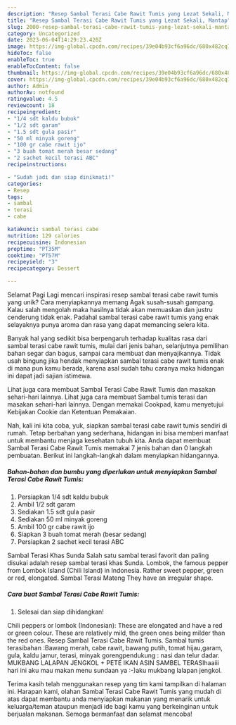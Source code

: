 ```yaml
---
description: "Resep Sambal Terasi Cabe Rawit Tumis yang Lezat Sekali, Mantap"
title: "Resep Sambal Terasi Cabe Rawit Tumis yang Lezat Sekali, Mantap"
slug: 2000-resep-sambal-terasi-cabe-rawit-tumis-yang-lezat-sekali-mantap
category: Uncategorized
date: 2023-06-04T14:29:23.420Z
image: https://img-global.cpcdn.com/recipes/39e04b93cf6a96dc/680x482cq70/sambal-terasi-cabe-rawit-tumis-foto-resep-utama.jpg
hideToc: false
enableToc: true
enableTocContent: false
thumbnail: https://img-global.cpcdn.com/recipes/39e04b93cf6a96dc/680x482cq70/sambal-terasi-cabe-rawit-tumis-foto-resep-utama.jpg
cover: https://img-global.cpcdn.com/recipes/39e04b93cf6a96dc/680x482cq70/sambal-terasi-cabe-rawit-tumis-foto-resep-utama.jpg
author: Admin
authorAv: notfound
ratingvalue: 4.5
reviewcount: 18
recipeingredient:
- "1/4 sdt kaldu bubuk"
- "1/2 sdt garam"
- "1.5 sdt gula pasir"
- "50 ml minyak goreng"
- "100 gr cabe rawit ijo"
- "3 buah tomat merah besar sedang"
- "2 sachet kecil terasi ABC"
recipeinstructions:

- "Sudah jadi dan siap dinikmati!"
categories:
- Resep
tags:
- sambal
- terasi
- cabe

katakunci: sambal terasi cabe 
nutrition: 129 calories
recipecuisine: Indonesian
preptime: "PT35M"
cooktime: "PT57M"
recipeyield: "3"
recipecategory: Dessert

---
```



Selamat Pagi Lagi mencari inspirasi resep sambal terasi cabe rawit tumis yang unik? Cara menyiapkannya memang Agak susah-susah gampang. Kalau salah mengolah maka hasilnya tidak akan memuaskan dan justru cenderung tidak enak. Padahal sambal terasi cabe rawit tumis yang enak selayaknya punya aroma dan rasa yang dapat memancing selera kita.


Banyak hal yang sedikit bisa berpengaruh terhadap kualitas rasa dari sambal terasi cabe rawit tumis, mulai dari jenis bahan, selanjutnya pemilihan bahan segar dan bagus, sampai cara membuat dan menyajikannya. Tidak usah bingung jika hendak menyiapkan sambal terasi cabe rawit tumis enak di mana pun kamu berada, karena asal sudah tahu caranya maka hidangan ini dapat jadi sajian istimewa.

Lihat juga cara membuat Sambal Terasi Cabe Rawit Tumis dan masakan sehari-hari lainnya. Lihat juga cara membuat Sambal tumis terasi dan masakan sehari-hari lainnya. Dengan memakai Cookpad, kamu menyetujui Kebijakan Cookie dan Ketentuan Pemakaian.


Nah, kali ini kita coba, yuk, siapkan sambal terasi cabe rawit tumis sendiri di rumah. Tetap berbahan yang sederhana, hidangan ini bisa memberi manfaat untuk membantu menjaga kesehatan tubuh kita. Anda dapat membuat Sambal Terasi Cabe Rawit Tumis memakai 7 jenis bahan dan 0 langkah pembuatan. Berikut ini langkah-langkah dalam menyiapkan hidangannya.

<!--inarticleads1-->

##### Bahan-bahan dan bumbu yang diperlukan untuk menyiapkan Sambal Terasi Cabe Rawit Tumis:

1. Persiapkan 1/4 sdt kaldu bubuk
1. Ambil 1/2 sdt garam
1. Sediakan 1.5 sdt gula pasir
1. Sediakan 50 ml minyak goreng
1. Ambil 100 gr cabe rawit ijo
1. Siapkan 3 buah tomat merah (besar sedang)
1. Persiapkan 2 sachet kecil terasi ABC


Sambal Terasi Khas Sunda Salah satu sambal terasi favorit dan paling disukai adalah resep sambal terasi khas Sunda. Lombok, the famous pepper from Lombok Island (Chili Island) in Indonesia. Rather sweet pepper, green or red, elongated. Sambal Terasi Mateng They have an irregular shape. 

<!--inarticleads2-->

##### Cara buat Sambal Terasi Cabe Rawit Tumis:


1. Selesai dan siap dihidangkan!

Chili peppers or lombok (Indonesian): These are elongated and have a red or green colour. These are relatively mild, the green ones being milder than the red ones. Resep Sambal Terasi Cabe Rawit Tumis. Sambal tumis terasibahan :Bawang merah, cabe rawit, bawang putih, tomat hijau,garam, gula, kaldu jamur, terasi, minyak gorengpendukung : nasi dan telur dadar. MUKBANG LALAPAN JENGKOL + PETE IKAN ASIN SAMBEL TERASIhaaiii hari ini aku mau makan menu sundaan ya :-)aku mukbang lalapan jengkol. 

Terima kasih telah menggunakan resep yang tim kami tampilkan di halaman ini. Harapan kami, olahan Sambal Terasi Cabe Rawit Tumis yang mudah di atas dapat membantu anda menyiapkan makanan yang menarik untuk keluarga/teman ataupun menjadi ide bagi kamu yang berkeinginan untuk berjualan makanan. Semoga bermanfaat dan selamat mencoba!
